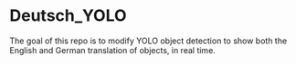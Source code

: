 # Deutsch_YOLO
The goal of this repo is to modify YOLO object detection to show both the English and German translation of objects, in real time.
